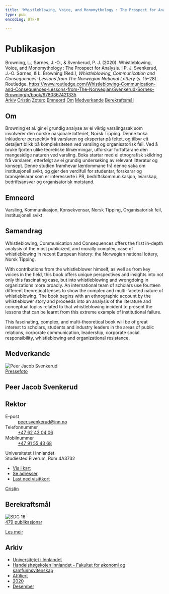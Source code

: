 ```yaml
---
title: 'Whistleblowing, Voice, and Monomythology : The Prospect for Analysis'
type: pub
encoding: UTF-8

---
```

<h1>Publikasjon</h1>
<article id="csl-bib-container-29V2M5HC" class="csl-bib-container">
  <div class="csl-bib-body"> <div class="csl-entry">Browning, L., Sørnes, J.-O., &#38; Svenkerud, P. J. (2020). Whistleblowing, Voice, and Monomythology : The Prospect for Analysis. I P. J. Svenkerud, J.-O. Sørnes, &#38; L. Browning (Red.), <i>Whistleblowing, Communication and Consequences: Lessons from The Norwegian National Lottery</i> (s. 15–28). Routledge. <a href="https://www.routledge.com/Whistleblowing-Communication-and-Consequences-Lessons-from-The-Norwegian/Svenkerud-Sornes-Browning/p/book/9780367421335">https://www.routledge.com/Whistleblowing-Communication-and-Consequences-Lessons-from-The-Norwegian/Svenkerud-Sornes-Browning/p/book/9780367421335</a></div> </div>
  <div class="csl-bib-buttons">
    <a href="#taxonomy-article-29V2M5HC" alt="archive" class="csl-bib-button">Arkiv</a>
    <a href="https://app.cristin.no/results/show.jsf?id=1854669" alt="Cristin" class="csl-bib-button">Cristin</a>
    <a href="http://zotero.org/groups/5881554/items/29V2M5HC" alt="Zotero" class="csl-bib-button">Zotero</a>
    <a href="#keywords-article-29V2M5HC" alt="keywords" class="csl-bib-button">Emneord</a>
    <a href="#about-article-29V2M5HC" alt="about_pub" class="csl-bib-button">Om</a>
    <a href="#contributors-article-29V2M5HC" alt="contributors" class="csl-bib-button">Medverkande</a>
    <a href="#sdg-article-29V2M5HC" alt="sdg" class="csl-bib-button">Berekraftsmål</a>
  </div>
  <div id="csl-bib-meta-container-29V2M5HC"></div>
</article>
<div id="csl-bib-meta-29V2M5HC" class="csl-bib-meta">
  <article id="about-article-29V2M5HC" class="about_pub-article">
    <h1>Om</h1>
    Browning et al. gir ei grundig analyse av ei viktig varslingssak som involverer den norske nasjonale lotteriet, Norsk Tipping. Denne boka inkluderer perspektiv frå varslaren og ekspertar på feltet, og tilbyr eit detaljert blikk på kompleksiteten ved varsling og organisatorisk feil. Ved å bruke fjorten ulike teoretiske tilnærmingar, utforskar forfattarane den mangesidige naturen ved varsling. Boka startar med ei etnografisk skildring frå varslaren, etterfølgt av ei grundig undersøking av relevant litteratur og konsept. Denne studien framhevar lærdommane frå denne saka om institusjonell svikt, og gjer den verdifull for studentar, forskarar og bransjeleiarar som er interesserte i PR, bedriftskommunikasjon, leiarskap, bedriftsansvar og organisatorisk motstand.
  </article>
  <article id="keywords-article-29V2M5HC" class="keywords-article">
    <h1>Emneord</h1>
    Varsling, Kommunikasjon, Konsekvensar, Norsk Tipping, Organisatorisk feil, Institusjonell svikt
  </article>
  <article id="abstract-article-29V2M5HC" class="abstract-article">
    <h1>Samandrag</h1>
    Whistleblowing, Communication and Consequences offers the first in-depth analysis of the most publicized, and morally complex, case of whistleblowing in recent European history: the Norwegian national lottery, Norsk Tipping. 
 
With contributions from the whistleblower himself, as well as from key voices in the field, this book offers unique perspectives and insights into not only this fascinating case, but into whistleblowing and wrongdoing in organizations more broadly. An international team of scholars use fourteen different theoretical lenses to show the complex and multi-faceted nature of whistleblowing. The book begins with an ethnographic account by the whistleblower story and proceeds into an analysis of the literature and conceptual topics related to that whistleblowing incident to present the lessons that can be learnt from this extreme example of institutional failure. 
 
This fascinating, complex, and multi-theoretical book will be of great interest to scholars, students and industry leaders in the areas of public relations, corporate communication, leadership, corporate social responsibility, whistleblowing and organizational resistance.
  </article>
  <article id="contributors-article-29V2M5HC" class="contributors-article">
    <h1>Medverkande</h1>
    <div class="personas"> <div class="vrtx-hinn-person-card"> <div class="photo"> <img src="https://www.inn.no/bilder-ansatte/peer-jacob-svenkerud.jpg" alt="Peer Jacob Svenkerud" loading="lazy"><div class="pressPhoto"> <a href="https://www.inn.no/pressebilder-ansatte/peer-jacob-svenkerud.jpg" target="_blank"> Pressefoto </a> </div> </div> <div class="info"> <hgroup><h1>Peer Jacob Svenkerud</h1> <h2>Rektor</h2> </hgroup><dl> <dt>E-post</dt> <dd> <a href="mailto:peer.svenkerud@inn.no">peer.svenkerud@inn.no</a> </dd> <dt>Telefonnummer</dt> <dd><a href="tel:+4762430406"> +47 62 43 04 06 </a></dd> <dt>Mobilnummer</dt> <dd><a href="tel:+4791554368"> +47 91 55 43 68 </a></dd> </dl> <p> Universitetet i Innlandet<br> Studiested Elverum, Rom 4A3732 </p> <ul class="vrtx-hinn-links"> <li><a href="https://www.google.com/maps?q=60.88065,11.53734">Vis i kart</a></li> <li><a href="https://www.inn.no/finn-en-ansatt/peer-svenkerud.html#vrtx-hinn-addresses">Se adresser</a></li> <li><a href="https://www.inn.no/finn-en-ansatt/peer-svenkerud.html?vrtx=vcf">Last ned visittkort</a></li> </ul> </div> </div> <a href="https://app.cristin.no/persons/show.jsf?id=559002" alt="Cristin URL" class="personas-cristin">Cristin</a> </div>
  </article>
  <article id="sdg-article-29V2M5HC" class="sdg-article">
    <h1>Berekraftsmål</h1>
    <div class="sdg-container"><div id="sdg16" class="sdg">
        <img src="{{< params subfolder >}}images/sdg/sdg16_nn.png" class="image" alt="SDG 16">
        <div class="sdg-overlay">
          <a href="/nn/archive/?key=?sdg=16#archive" class="sdg-publication-count"><span>479</span> publikasjonar</a>
          <p><a href="https://fn.no/om-fn/fns-baerekraftsmaal/fred-rettferdighet-og-velfungerende-institusjoner?lang=nno-NO" class="sdg-read-more">Les meir</a></p>
        </div>
      </div></div>
  </article>
  <article id="taxonomy-article-29V2M5HC" class="taxonomy-article">
    <h1>Arkiv</h1>
    <ul>
      <li>
        <a href="/nn/archive/?key=3DCRN523">Universitetet i Innlandet</a>
      </li>
      <li>
        <a href="/nn/archive/?key=DU8Q9LN9">Handelshøgskolen Innlandet - Fakultet for økonomi og samfunnsvitenskap</a>
      </li>
      <li>
        <a href="/nn/archive/?key=9ESJ3S3Z">Affiliert</a>
      </li>
      <li>
        <a href="/nn/archive/?key=ESAQ22H7">2020</a>
      </li>
      <li>
        <a href="/nn/archive/?key=HQSGGFAM">Desember</a>
      </li>
    </ul>
  </article>
</div>
